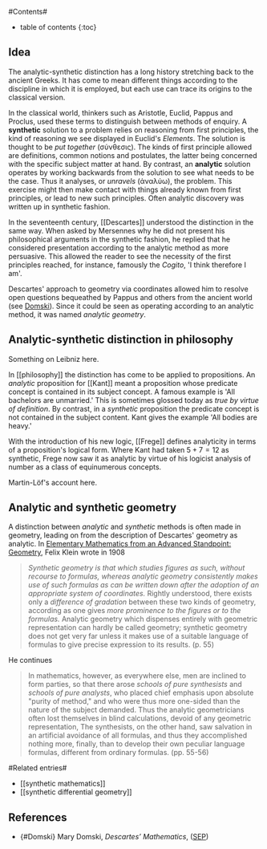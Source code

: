 
#Contents#
* table of contents
{:toc}

## Idea

The analytic-synthetic distinction has a long history stretching back to the ancient Greeks. It has come to mean different things according to the discipline in which it is employed, but each use can trace its origins to the classical version.

In the classical world, thinkers such as Aristotle, Euclid, Pappus and Proclus, used these terms to distinguish between methods of enquiry. A **synthetic** solution to a problem relies on reasoning from first principles, the kind of reasoning we see displayed in Euclid's _Elements_. The solution is thought to be _put together_ (σύνθεσις). The kinds of first principle allowed are definitions, common notions and postulates, the latter being concerned with the specific subject matter at hand. By contrast, an **analytic** solution operates by working backwards from the solution to see what needs to be the case. Thus it analyses, or _unravels_ (ἀναλύω), the problem. This exercise might then make contact with things already known from first principles, or lead to new such principles. Often analytic discovery was written up in synthetic fashion.

In the seventeenth century, [[Descartes]] understood the distinction in the same way. When asked by Mersennes why he did not present his philosophical arguments in the synthetic fashion, he replied that he considered presentation according to the analytic method as more persuasive. This allowed the reader to see the necessity of the first principles reached, for instance, famously the _Cogito_, 'I think therefore I am'.

Descartes' approach to geometry via coordinates allowed him to resolve open questions bequeathed by Pappus and others from the ancient world (see [Domski](#Domski)). Since it could be seen as operating according to an analytic method, it was named _analytic geometry_.

## Analytic-synthetic distinction in philosophy

Something on Leibniz here.

In [[philosophy]] the distinction has come to be applied to propositions. An _analytic_ proposition for [[Kant]] meant a proposition whose predicate concept is contained in its subject concept. A famous example is 'All bachelors are unmarried.' This is sometimes glossed today as _true by virtue of definition_. By contrast, in a _synthetic_ proposition the predicate concept is not contained in the subject content. Kant gives the example 'All bodies are heavy.'

With the introduction of his new logic, [[Frege]] defines analyticity in terms of a proposition's logical form. Where Kant had taken $5+7=12$ as synthetic, Frege now saw it as analytic by virtue of his logicist analysis of number as a class of equinumerous concepts.

Martin-L&ouml;f's account here.

## Analytic and synthetic geometry

A distinction between _analytic_ and _synthetic_ methods is often made in geometry, leading on from the description of Descartes' geometry as analytic. In [Elementary Mathematics from an Advanced Standpoint: Geometry](http://books.google.co.uk/books?id=fj-ryrSBuxAC), Felix Klein wrote in 1908

> _Synthetic geometry is that which studies figures as such, without recourse to formulas, whereas analytic geometry consistently makes use of such formulas as can be written down after the adoption of an appropriate system of coordinates._ Rightly understood, there exists only a _difference of gradation_ between these two kinds of geometry, according as one gives _more prominence to the figures or to the formulas._ Analytic geometry which dispenses entirely with geometric representation can hardly be called geometry; synthetic geometry does not get very far unless it makes use of a suitable language of formulas to give precise expression to its results. (p. 55)

He continues

> In mathematics, however, as everywhere else, men are inclined to form parties, so that there arose _schools of pure synthesists_ and _schools of pure analysts_, who placed chief emphasis upon absolute "purity of method," and who were thus more one-sided than the nature of the subject demanded. Thus the analytic geometricians often lost themselves in blind calculations, devoid of any geometric representation, The synthesists, on the other hand, saw salvation in an artificial avoidance of all formulas, and thus they accomplished nothing more, finally, than to develop their own peculiar language formulas, different from ordinary formulas. (pp. 55-56)

#Related entries#

* [[synthetic mathematics]]
* [[synthetic differential geometry]]

## References

* {#Domski} Mary Domski, _Descartes’ Mathematics_, ([SEP](https://plato.stanford.edu/entries/descartes-mathematics))